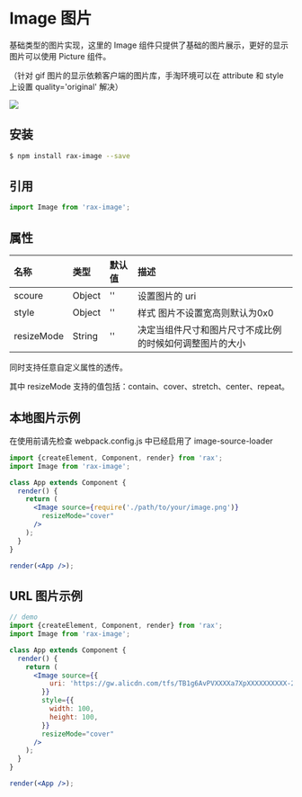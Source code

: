 # Image 图片

基础类型的图片实现，这里的 Image 组件只提供了基础的图片展示，更好的显示图片可以使用 Picture 组件。 

（针对 gif 图片的显示依赖客户端的图片库，手淘环境可以在 attribute 和 style 上设置 quality='original' 解决）

![](https://gw.alicdn.com/tfs/TB1KqzRRVXXXXasaXXXXXXXXXXX-255-367.gif)

## 安装

```bash
$ npm install rax-image --save
```

## 引用

```jsx
import Image from 'rax-image';
```

## 属性

| 名称         | 类型     | 默认值  | 描述                           |
| :--------- | :----- | :--- | :--------------------------- |
| scoure     | Object | ''   | 设置图片的 uri                    |
| style      | Object | ''   | 样式 图片不设置宽高则默认为0x0            |
| resizeMode | String | ''   | 决定当组件尺寸和图片尺寸不成比例的时候如何调整图片的大小 |

同时支持任意自定义属性的透传。  

其中 resizeMode 支持的值包括：contain、cover、stretch、center、repeat。

## 本地图片示例
在使用前请先检查 webpack.config.js 中已经启用了 image-source-loader

```jsx 
import {createElement, Component, render} from 'rax';
import Image from 'rax-image';

class App extends Component {
  render() {
    return (
      <Image source={require('./path/to/your/image.png')}
        resizeMode="cover"
      />
    );
  }
}

render(<App />);
```

## URL 图片示例

```jsx
// demo
import {createElement, Component, render} from 'rax';
import Image from 'rax-image';

class App extends Component {
  render() {
    return (
      <Image source={{
          uri: 'https://gw.alicdn.com/tfs/TB1g6AvPVXXXXa7XpXXXXXXXXXX-215-215.png'
        }}
        style={{
          width: 100,
          height: 100,
        }}
        resizeMode="cover"
      />
    );
  }
}

render(<App />);
```

